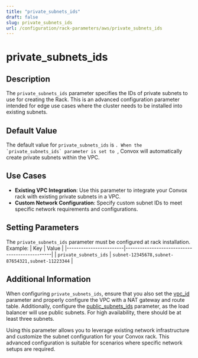 ```yaml
---
title: "private_subnets_ids"
draft: false
slug: private_subnets_ids
url: /configuration/rack-parameters/aws/private_subnets_ids
---
```


# private_subnets_ids

## Description
The `private_subnets_ids` parameter specifies the IDs of private subnets to use for creating the Rack. This is an advanced configuration parameter intended for edge use cases where the cluster needs to be installed into existing subnets.

## Default Value
The default value for `private_subnets_ids` is ``. When the `private_subnets_ids` parameter is set to ``, Convox will automatically create private subnets within the VPC.

## Use Cases
- **Existing VPC Integration**: Use this parameter to integrate your Convox rack with existing private subnets in a VPC.
- **Custom Network Configuration**: Specify custom subnet IDs to meet specific network requirements and configurations.

## Setting Parameters
The `private_subnets_ids` parameter must be configured at rack installation. Example:
| Key                    | Value                                         |
|------------------------|-----------------------------------------------|
| `private_subnets_ids`  | `subnet-12345678,subnet-87654321,subnet-11223344` |

## Additional Information
When configuring `private_subnets_ids`, ensure that you also set the [vpc_id](/configuration/rack-parameters/aws/vpc_id) parameter and properly configure the VPC with a NAT gateway and route table. Additionally, configure the [public_subnets_ids](/configuration/rack-parameters/aws/public_subnets_ids) parameter, as the load balancer will use public subnets. For high availability, there should be at least three subnets.

Using this parameter allows you to leverage existing network infrastructure and customize the subnet configuration for your Convox rack. This advanced configuration is suitable for scenarios where specific network setups are required.
